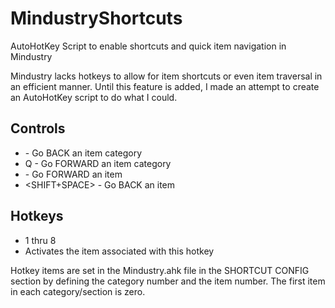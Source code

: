 # MindustryShortcuts
AutoHotKey Script to enable shortcuts and quick item navigation in Mindustry


Mindustry lacks hotkeys to allow for item shortcuts or even item traversal in an efficient manner.   Until this feature is added, I made an attempt to create an AutoHotKey script to do what I could.

## Controls
* <TAB>    -  Go BACK an item category
* Q        -  Go FORWARD an item category
* <SPACE>  -  Go FORWARD an item
* <SHIFT+SPACE>  - Go BACK an item

## Hotkeys
* 1 thru 8
* Activates the item associated with this hotkey

Hotkey items are set in the Mindustry.ahk file in the SHORTCUT CONFIG section by defining the category number and the item number.   The first item in each category/section is zero.
